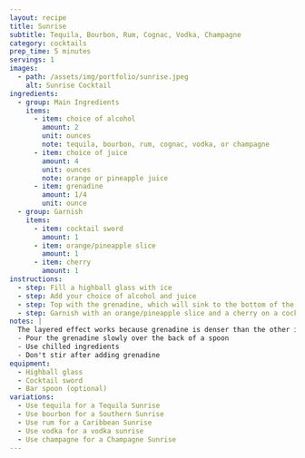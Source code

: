 ```yaml
---
layout: recipe
title: Sunrise
subtitle: Tequila, Bourbon, Rum, Cognac, Vodka, Champagne
category: cocktails
prep_time: 5 minutes
servings: 1
images:
  - path: /assets/img/portfolio/sunrise.jpeg
    alt: Sunrise Cocktail
ingredients:
  - group: Main Ingredients
    items:
      - item: choice of alcohol
        amount: 2
        unit: ounces
        note: tequila, bourbon, rum, cognac, vodka, or champagne
      - item: choice of juice
        amount: 4
        unit: ounces
        note: orange or pineapple juice
      - item: grenadine
        amount: 1/4
        unit: ounce
  - group: Garnish
    items:
      - item: cocktail sword
        amount: 1
      - item: orange/pineapple slice
        amount: 1
      - item: cherry
        amount: 1
instructions:
  - step: Fill a highball glass with ice
  - step: Add your choice of alcohol and juice
  - step: Top with the grenadine, which will sink to the bottom of the glass, creating a layered effect
  - step: Garnish with an orange/pineapple slice and a cherry on a cocktail sword
notes: |
  The layered effect works because grenadine is denser than the other ingredients. For best results:
  - Pour the grenadine slowly over the back of a spoon
  - Use chilled ingredients
  - Don't stir after adding grenadine
equipment:
  - Highball glass
  - Cocktail sword
  - Bar spoon (optional)
variations:
  - Use tequila for a Tequila Sunrise
  - Use bourbon for a Southern Sunrise
  - Use rum for a Caribbean Sunrise
  - Use vodka for a vodka sunrise
  - Use champagne for a Champagne Sunrise
---
```

